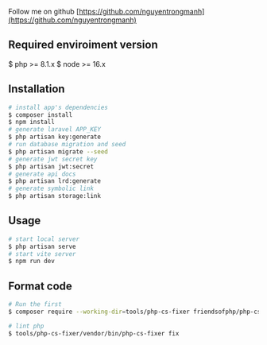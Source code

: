Follow me on github [https://github.com/nguyentrongmanh](https://github.com/nguyentrongmanh)

## Required enviroiment version

$ php >= 8.1.x
$ node >= 16.x

## Installation

``` bash
# install app's dependencies
$ composer install
$ npm install
# generate laravel APP_KEY
$ php artisan key:generate
# run database migration and seed
$ php artisan migrate --seed
# generate jwt secret key 
$ php artisan jwt:secret
# generate api docs
$ php artisan lrd:generate
# generate symbolic link
$ php artisan storage:link
```
## Usage

``` bash
# start local server
$ php artisan serve
# start vite server
$ npm run dev
```

## Format code

``` bash
# Run the first
$ composer require --working-dir=tools/php-cs-fixer friendsofphp/php-cs-fixer

# lint php
$ tools/php-cs-fixer/vendor/bin/php-cs-fixer fix

